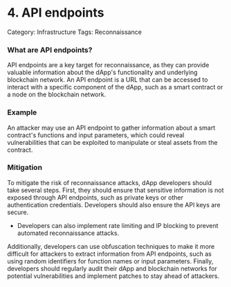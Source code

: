 # 4. API endpoints

Category: Infrastructure
Tags: Reconnaissance

### What are API endpoints?

API endpoints are a key target for reconnaissance, as they can provide valuable information about the dApp's functionality and underlying blockchain network. An API endpoint is a URL that can be accessed to interact with a specific component of the dApp, such as a smart contract or a node on the blockchain network. 

### Example

An attacker may use an API endpoint to gather information about a smart contract's functions and input parameters, which could reveal vulnerabilities that can be exploited to manipulate or steal assets from the contract.

### Mitigation

To mitigate the risk of reconnaissance attacks, dApp developers should take several steps. First, they should ensure that sensitive information is not exposed through API endpoints, such as private keys or other authentication credentials. Developers should also ensure the API keys are secure. 

- Developers can also implement rate limiting and IP blocking to prevent automated reconnaissance attacks.

Additionally, developers can use obfuscation techniques to make it more difficult for attackers to extract information from API endpoints, such as using random identifiers for function names or input parameters. Finally, developers should regularly audit their dApp and blockchain networks for potential vulnerabilities and implement patches to stay ahead of attackers.